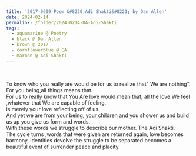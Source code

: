 ```yaml
---
title: '2017-0609 Poem &#8220;Adi Shakti&#8221; by Dan Allen'
date: 2024-02-14
permalink: /folder/2024-0214-DA-Adi-Shakti
tags:
  - aquamarine @ Poetry
  - black @ Dan Allen
  - brown @ 2017
  - cornflowerblue @ CA
  - maroon @ Adi Shakti
---
```


<br>

<p>
To know who you really are would be for us to realize that" We are nothing".<br>
For you being,all things means that.<br>
For us to really know that You Are love would mean that, all the love We feel ,whatever that We are capable of feeling.<br>
is merely your love reflecting off of us.<br>
And yet we are from your being, your children and you shower us and build us up you give us form and words.<br>
With these words we struggle to describe our mother. The Adi Shakti.<br>
The cycle turns ,words that were given are returned again, love becomes harmony, identities devolve the struggle to be separated becomes a beautiful event of surrender peace and placity.<br>
</p>